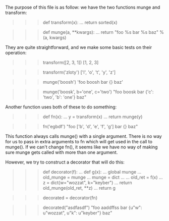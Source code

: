 The purpose of this file is as follow: we have the two functions
munge and transform:
>>> def transform(x):
...     return sorted(x)

>>> def munge(a, **kwargs):
...     return "foo %s bar %s baz" % (a, kwargs)

They are quite straightforward, and we make some basic tests on their operation:
>>> transform([2, 3, 1])
[1, 2, 3]

>>> transform('zloty')
['l', 'o', 't', 'y', 'z']

>>> munge('boosh')
'foo boosh bar {} baz'

>>> munge('boosk', b='one', c='two')
"foo boosk bar {'c': 'two', 'b': 'one'} baz"

Another function uses both of these to do something:
>>> def fn(x):
...     y = transform(x)
...     return munge(y)

>>> fn('egbdf')
"foo ['b', 'd', 'e', 'f', 'g'] bar {} baz"

This function always calls munge() with a single argument. There is
no way for us to pass in extra arguments to fn which will get used 
in the call to munge(). If we can't change fn(), it seems like we 
have no way of making sure munge gets called with more than one argument.

However, we try to construct a decorator that will do this:
>>> def decorator(f):
...     def g(x):
...         global munge
...         old_munge = munge
...         munge = dict
... 
...         old_ret = f(x)
...         z = dict(w="wozzat", k="keyber")
...         return old_munge(old_ret, **z)
...     return g

>>> decorated = decorator(fn)

>>> decorated("asdfasdf")
    "foo aaddffss bar {u"w": u"wozzat", u"k": u"keyber"} baz"

